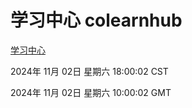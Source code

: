 # 学习中心 colearnhub
[学习中心](http://219.139.197.74:56308/colearnhub/)

2024年 11月 02日 星期六 18:00:02 CST

2024年 11月 02日 星期六 10:00:02 GMT
